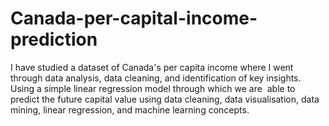 # Canada-per-capital-income-prediction
I have studied a dataset of Canada's per capita income where I went through data analysis, data cleaning, and identification of key insights. Using a simple linear regression model through which we are  able to predict the future capital value using data cleaning, data visualisation, data mining, linear regression, and machine learning concepts.
